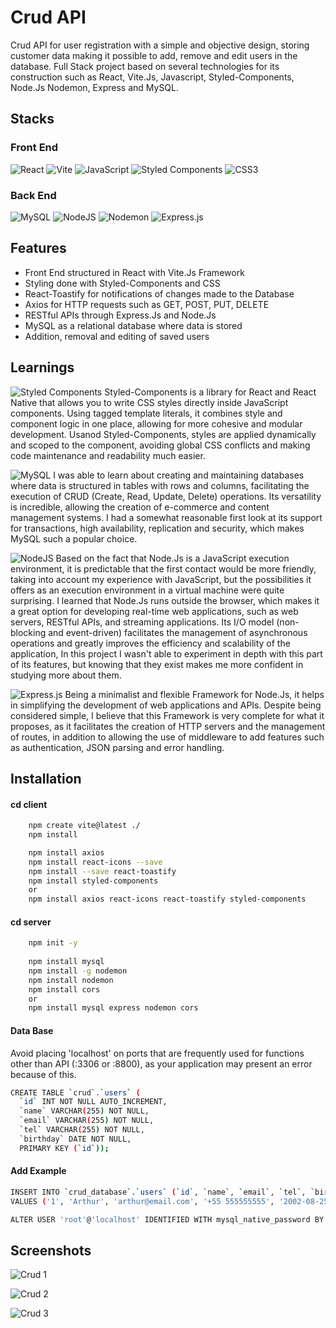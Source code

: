 # Crud API
Crud API for user registration with a simple and objective design, storing customer data making it possible to add, remove and edit users in the database. Full Stack project based on several technologies for its construction such as React, Vite.Js, Javascript, Styled-Components, Node.Js Nodemon, Express and MySQL.


## Stacks
### Front End
![React](https://img.shields.io/badge/React-000000?style=for-the-badge&logo=react) ![Vite](https://img.shields.io/badge/vite-%23646CFF.svg?style=for-the-badge&logo=vite&logoColor=white) ![JavaScript](https://img.shields.io/badge/javascript-%23323330.svg?style=for-the-badge&logo=javascript&logoColor=%23F7DF1E) ![Styled Components](https://img.shields.io/badge/styled--components-DB7093?style=for-the-badge&logo=styled-components&logoColor=white) ![CSS3](https://img.shields.io/badge/css3-%231572B6.svg?style=for-the-badge&logo=css3&logoColor=white) 
### Back End
![MySQL](https://img.shields.io/badge/mysql-4479A1.svg?style=for-the-badge&logo=mysql&logoColor=white) ![NodeJS](https://img.shields.io/badge/node.js-6DA55F?style=for-the-badge&logo=node.js&logoColor=white) ![Nodemon](https://img.shields.io/badge/NODEMON-%23323330.svg?style=for-the-badge&logo=nodemon&logoColor=%BBDEAD) ![Express.js](https://img.shields.io/badge/express.js-%23404d59.svg?style=for-the-badge&logo=express&logoColor=%2361DAFB)


## Features
- Front End structured in React with Vite.Js Framework
- Styling done with Styled-Components and CSS 
- React-Toastify for notifications of changes made to the Database
- Axios for HTTP requests such as GET, POST, PUT, DELETE
- RESTful APIs through Express.Js and Node.Js
- MySQL as a relational database where data is stored
- Addition, removal and editing of saved users


## Learnings
![Styled Components](https://img.shields.io/badge/styled--components-DB7093?style=for-the-badge&logo=styled-components&logoColor=white) Styled-Components is a library for React and React Native that allows you to write CSS styles directly inside JavaScript components. Using tagged template literals, it combines style and component logic in one place, allowing for more cohesive and modular development. Usanod Styled-Components, styles are applied dynamically and scoped to the component, avoiding global CSS conflicts and making code maintenance and readability much easier.

![MySQL](https://img.shields.io/badge/mysql-4479A1.svg?style=for-the-badge&logo=mysql&logoColor=white) I was able to learn about creating and maintaining databases where data is structured in tables with rows and columns, facilitating the execution of CRUD (Create, Read, Update, Delete) operations. Its versatility is incredible, allowing the creation of e-commerce and content management systems. I had a somewhat reasonable first look at its support for transactions, high availability, replication and security, which makes MySQL such a popular choice.

![NodeJS](https://img.shields.io/badge/node.js-6DA55F?style=for-the-badge&logo=node.js&logoColor=white) Based on the fact that Node.Js is a JavaScript execution environment, it is predictable that the first contact would be more friendly, taking into account my experience with JavaScript, but the possibilities it offers as an execution environment in a virtual machine were quite surprising. I learned that Node.Js runs outside the browser, which makes it a great option for developing real-time web applications, such as web servers, RESTful APIs, and streaming applications. Its I/O model (non-blocking and event-driven) facilitates the management of asynchronous operations and greatly improves the efficiency and scalability of the application,
In this project I wasn't able to experiment in depth with this part of its features, but knowing that they exist makes me more confident in studying more about them.

![Express.js](https://img.shields.io/badge/express.js-%23404d59.svg?style=for-the-badge&logo=express&logoColor=%2361DAFB) Being a minimalist and flexible Framework for Node.Js, it helps in simplifying the development of web applications and APIs. Despite being considered simple, I believe that this Framework is very complete for what it proposes, as it facilitates the creation of HTTP servers and the management of routes, in addition to allowing the use of middleware to add features such as authentication, JSON parsing and error handling.

## Installation
#### cd client
```bash
    npm create vite@latest ./
    npm install

    npm install axios
    npm install react-icons --save
    npm install --save react-toastify
    npm install styled-components
    or 
    npm install axios react-icons react-toastify styled-components
```
#### cd server
```bash
    npm init -y
    
    npm install mysql
    npm install -g nodemon
    npm install nodemon
    npm install cors
    or 
    npm install mysql express nodemon cors
```
#### Data Base
Avoid placing 'localhost' on ports that are frequently used for functions other than API (:3306 or :8800), as your application may present an error because of this.
```bash
CREATE TABLE `crud`.`users` (
  `id` INT NOT NULL AUTO_INCREMENT,
  `name` VARCHAR(255) NOT NULL,
  `email` VARCHAR(255) NOT NULL,
  `tel` VARCHAR(255) NOT NULL,
  `birthday` DATE NOT NULL,
  PRIMARY KEY (`id`));
```
#### Add Example
```bash
INSERT INTO `crud_database`.`users` (`id`, `name`, `email`, `tel`, `birthday`) 
VALUES ('1', 'Arthur', 'arthur@email.com', '+55 555555555', '2002-08-25');
```
```bash
ALTER USER 'root'@'localhost' IDENTIFIED WITH mysql_native_password BY '********';
```


## Screenshots
![Crud 1](https://github.com/ArthurSantDev/Crud/assets/159972613/a03fb9d7-1fd4-4ccf-bc96-01678899f388)

![Crud 2](https://github.com/ArthurSantDev/Crud/assets/159972613/fde0370f-bd35-4c31-b7a1-330a9d00cf67)

![Crud 3](https://github.com/ArthurSantDev/Crud/assets/159972613/cd689550-ee04-44be-904a-b6413b01bb52)